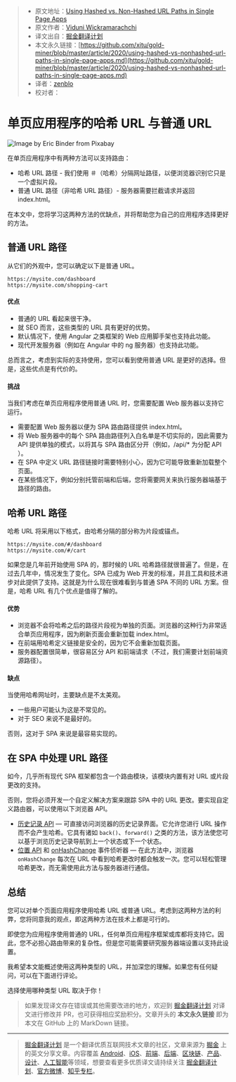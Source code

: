 > * 原文地址：[Using Hashed vs. Non-Hashed URL Paths in Single Page Apps](https://blog.bitsrc.io/using-hashed-vs-nonhashed-url-paths-in-single-page-apps-a66234cefc96)
> * 原文作者：[Viduni Wickramarachchi](https://medium.com/@viduniwickramarachchi)
> * 译文出自：[掘金翻译计划](https://github.com/xitu/gold-miner)
> * 本文永久链接：[https://github.com/xitu/gold-miner/blob/master/article/2020/using-hashed-vs-nonhashed-url-paths-in-single-page-apps.md](https://github.com/xitu/gold-miner/blob/master/article/2020/using-hashed-vs-nonhashed-url-paths-in-single-page-apps.md)
> * 译者：[zenblo](https://github.com/zenblo)
> * 校对者：

# 单页应用程序的哈希 URL 与普通 URL

![Image by [Eric Binder](https://pixabay.com/users/Yivra-1836258/?utm_source=link-attribution&utm_medium=referral&utm_campaign=image&utm_content=2998837) from [Pixabay](https://pixabay.com/?utm_source=link-attribution&utm_medium=referral&utm_campaign=image&utm_content=2998837)](https://cdn-images-1.medium.com/max/3840/1*jAhsrJZmP8gM3gwZmSrliQ.jpeg)

在单页应用程序中有两种方法可以支持路由：

* 哈希 URL 路径 - 我们使用 ＃（哈希）分隔网址路径，以便浏览器识别它只是一个虚拟片段。
* 普通 URL 路径（非哈希 URL 路径）- 服务器需要拦截请求并返回 index.html。

在本文中，您将学习这两种方法的优缺点，并将帮助您为自己的应用程序选择更好的方法。

## 普通 URL 路径

从它们的外观中，您可以确定以下是普通 URL。

```
https://mysite.com/dashboard
https://mysite.com/shopping-cart
```

#### 优点

* 普通的 URL 看起来很干净。
* 就 SEO 而言，这些类型的 URL 具有更好的优势。
* 默认情况下，使用 Angular 之类框架的 Web 应用脚手架也支持此功能。
* 现代开发服务器（例如在 Angular 中的 ng 服务器）也支持此功能。

总而言之，考虑到实际的支持使用，您可以看到使用普通 URL 是更好的选择。但是，这些优点是有代价的。

#### 挑战

当我们考虑在单页应用程序使用普通 URL 时，您需要配置 Web 服务器以支持它运行。

* 需要配置 Web 服务器以便为 SPA 路由路径提供 index.html。
* 将 Web 服务器中的每个 SPA 路由路径列入白名单是不切实际的，因此需要为 API 提供单独的模式，以将其与 SPA 路由区分开（例如，/api/* 为分配 API ）。
* 在 SPA 中定义 URL 路径链接时需要特别小心，因为它可能导致重新加载整个页面。
* 在某些情况下，例如分别托管前端和后端，您将需要网关来执行服务器端基于路径的路由。

## 哈希 URL 路径

哈希 URL 将采用以下格式，由哈希分隔的部分称为片段或锚点。

```
https://mysite.com/#/dashboard
https://mysite.com/#/cart
```

如果您是几年前开始使用 SPA 的，那时候的 URL 哈希路径就很普遍了。但是，在过去几年中，情况发生了变化。SPA 已成为 Web 开发的标准，并且工具和技术进步对此提供了支持。这就是为什么现在很难看到与普通 SPA 不同的 URL 方案。但是，哈希 URL 有几个优点是值得了解的。

#### 优势

* 浏览器不会将哈希之后的路径片段视为单独的页面。浏览器的这种行为非常适合单页应用程序，因为刷新页面会重新加载 index.html。
* 在前端用哈希定义链接是安全的，因为它不会重新加载页面。
* 服务器配置很简单，很容易区分 API 和前端请求（不过，我们需要计划前端资源路径）。

#### 缺点

当使用哈希网址时，主要缺点是不太美观。

* 一些用户可能认为这是不常见的。
* 对于 SEO 来说不是最好的。

否则，这对于 SPA 来说是最容易实现的。

## 在 SPA 中处理 URL 路径

如今，几乎所有现代 SPA 框架都包含一个路由模块，该模块内置有对 URL 或片段更改的支持。

否则，您将必须开发一个自定义解决方案来跟踪 SPA 中的 URL 更改。要实现自定义路由器，可以使用以下浏览器 API。

* [历史记录 API](https://developer.mozilla.org/en-US/docs/Web/API/History) — 可直接访问浏览器的历史记录界面。它允许您进行 URL 操作而不会产生哈希。它具有诸如 `back()`、`forward()` 之类的方法，该方法使您可以基于浏览历史记录导航到上一个状态或下一个状态。
* [位置 API](https://developer.mozilla.org/en-US/docs/Web/API/Location) 和 [onHashChange](https://developer.mozilla.org/en-US/docs/Web/API/WindowEventHandlers/onhashchange) 事件侦听器 — 在此方法中，浏览器 `onHashChange` 每次在 URL 中看到哈希更改时都会触发一次。您可以轻松管理哈希更改，而无需使用此方法与服务器进行通信。

## 总结

您可以对单个页面应用程序使用哈希 URL 或普通 URL。考虑到这两种方法的利弊，您将同意我的观点，即这两种方法在技术上都是可行的。

即使您为应用程序使用普通的 URL，任何单页应用程序框架或库都将支持它。因此，您不必担心路由带来的复杂性。但是您可能需要研究服务器端设置以支持此设置。

我希望本文能概述使用这两种类型的 URL，并加深您的理解。如果您有任何疑问，可以在下面进行评论。

选择使用哪种类型 URL 取决于你！

> 如果发现译文存在错误或其他需要改进的地方，欢迎到 [掘金翻译计划](https://github.com/xitu/gold-miner) 对译文进行修改并 PR，也可获得相应奖励积分。文章开头的 **本文永久链接** 即为本文在 GitHub 上的 MarkDown 链接。

---

> [掘金翻译计划](https://github.com/xitu/gold-miner) 是一个翻译优质互联网技术文章的社区，文章来源为 [掘金](https://juejin.im) 上的英文分享文章。内容覆盖 [Android](https://github.com/xitu/gold-miner#android)、[iOS](https://github.com/xitu/gold-miner#ios)、[前端](https://github.com/xitu/gold-miner#前端)、[后端](https://github.com/xitu/gold-miner#后端)、[区块链](https://github.com/xitu/gold-miner#区块链)、[产品](https://github.com/xitu/gold-miner#产品)、[设计](https://github.com/xitu/gold-miner#设计)、[人工智能](https://github.com/xitu/gold-miner#人工智能)等领域，想要查看更多优质译文请持续关注 [掘金翻译计划](https://github.com/xitu/gold-miner)、[官方微博](http://weibo.com/juejinfanyi)、[知乎专栏](https://zhuanlan.zhihu.com/juejinfanyi)。
